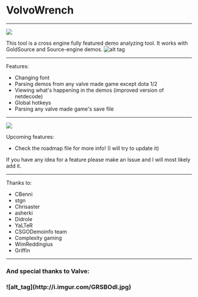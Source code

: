 # VolvoWrench
***
![](http://forthebadge.com/images/badges/built-with-love.svg)

This tool is a cross engine fully featured demo analyzing tool. It works with GoldSource and Source-engine demos.
![alt tag](http://i.imgur.com/hfzwuRL.png)
***
Features:
  - Changing font
  - Parsing demos from any valve made game except dota 1/2
  - Viewing what's happening in the demos (improved version of netdecode)
  - Global hotkeys
  - Parsing any valve made game's save file

***  

 ![](http://forthebadge.com/images/badges/fuck-it-ship-it.svg)

Upcoming features:
 - Check the roadmap file for more info! (I will try to update it)
  
  If you have any idea for a feature please make an Issue and I will most likely add it.
***
Thanks to:
  - CBenni
  - stgn
  - Chrisaster
  - asherki
  - Didrole
  - YaLTeR
  - CSGODemoinfo team
  - Complexity gaming
  - WimReddingius
  - Griffin
 
 ***
 <h3>And special thanks to Valve:<h3>
  ![alt_tag](http://i.imgur.com/GRSBOdl.jpg)
